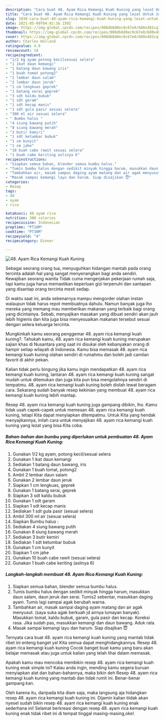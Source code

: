 ```yaml
---
description: "Cara buat 48. Ayam Rica Kemangi Kuah Kuning yang lezat Untuk Jualan"
title: "Cara buat 48. Ayam Rica Kemangi Kuah Kuning yang lezat Untuk Jualan"
slug: 1030-cara-buat-48-ayam-rica-kemangi-kuah-kuning-yang-lezat-untuk-jualan
date: 2021-05-09T04:42:16.150Z
image: https://img-global.cpcdn.com/recipes/008db8d0ec9c67e0/680x482cq70/48-ayam-rica-kemangi-kuah-kuning-foto-resep-utama.jpg
thumbnail: https://img-global.cpcdn.com/recipes/008db8d0ec9c67e0/680x482cq70/48-ayam-rica-kemangi-kuah-kuning-foto-resep-utama.jpg
cover: https://img-global.cpcdn.com/recipes/008db8d0ec9c67e0/680x482cq70/48-ayam-rica-kemangi-kuah-kuning-foto-resep-utama.jpg
author: Charles Holland
ratingvalue: 4.6
reviewcount: 14
recipeingredient:
- "1/2 kg ayam potong kecilsesuai selera"
- "1 ikat daun kemangi"
- "1 batang daun bawang iris"
- "1 buah tomat potong2"
- "2 lembar daun salam"
- "2 lembar daun jeruk"
- "1 cm lengkuas geprek"
- "1 batang serai geprek"
- "3 sdt kaldu bubuk"
- "1 sdt garam"
- "1 sdt kecap manis"
- "1 sdt gula pasir sesuai selera"
- "300 ml air sesuai selera"
- " Bumbu halus "
- "4 siung bawang putih"
- "8 siung bawang merah"
- "3 butir kemiri"
- "1 sdt ketumbar bubuk"
- "1 cm kunyit"
- "1 cm jahe"
- "10 buah cabe rawit sesuai selera"
- "1 buah cabe keriting aslinya 6"
recipeinstructions:
- "Siapkan semua bahan, blender semua bumbu halus."
- "Tumis bumbu halus dengan sedikit minyak hingga harum, masukkan daun salam, daun jeruk dan serai. Tumis2 sebentar, masukkan daging ayam. Tumis lagi sampai agak berubah warna."
- "Tambahkan air, masak sampai daging ayam matang dan air agak menyusut. (saya suka agak berkuah jd airnya lumayan banyak). Masukkan tomat, kaldu bubuk, garam, gula pasir dan kecap. Koreksi rasa. Jika sudah pas, masukkan kemangi dan daun bawang. Aduk rata."
- "Masak sampai kemangi layu dan harum. Siap disajikan 😇"
categories:
- Resep
tags:
- 48
- ayam
- rica

katakunci: 48 ayam rica 
nutrition: 300 calories
recipecuisine: Indonesian
preptime: "PT18M"
cooktime: "PT30M"
recipeyield: "4"
recipecategory: Dinner

---
```



![48. Ayam Rica Kemangi Kuah Kuning](https://img-global.cpcdn.com/recipes/008db8d0ec9c67e0/680x482cq70/48-ayam-rica-kemangi-kuah-kuning-foto-resep-utama.jpg)

Sebagai seorang orang tua, menyuguhkan hidangan mantab pada orang tercinta adalah hal yang sangat menyenangkan bagi anda sendiri. Kewajiban seorang  wanita Tidak cuma mengerjakan pekerjaan rumah saja, tapi kamu juga harus memastikan keperluan gizi terpenuhi dan santapan yang disantap orang tercinta mesti sedap.

Di waktu  saat ini, anda sebenarnya mampu mengorder olahan instan walaupun tidak harus repot membuatnya dahulu. Namun banyak juga lho mereka yang memang mau memberikan makanan yang terbaik bagi orang yang dicintainya. Sebab, menyajikan masakan yang dibuat sendiri akan jauh lebih higienis dan kita juga bisa menyesuaikan makanan tersebut sesuai dengan selera keluarga tercinta. 



Mungkinkah kamu seorang penggemar 48. ayam rica kemangi kuah kuning?. Tahukah kamu, 48. ayam rica kemangi kuah kuning merupakan sajian khas di Nusantara yang saat ini disukai oleh kebanyakan orang di hampir setiap wilayah di Indonesia. Kamu bisa memasak 48. ayam rica kemangi kuah kuning olahan sendiri di rumahmu dan boleh jadi camilan favorit di akhir pekan.

Kalian tidak perlu bingung jika kamu ingin mendapatkan 48. ayam rica kemangi kuah kuning, lantaran 48. ayam rica kemangi kuah kuning sangat mudah untuk ditemukan dan juga kita pun bisa mengolahnya sendiri di tempatmu. 48. ayam rica kemangi kuah kuning boleh diolah lewat beragam cara. Sekarang sudah banyak resep kekinian yang membuat 48. ayam rica kemangi kuah kuning lebih mantap.

Resep 48. ayam rica kemangi kuah kuning juga gampang dibikin, lho. Kamu tidak usah capek-capek untuk memesan 48. ayam rica kemangi kuah kuning, tetapi Kita dapat menyiapkan ditempatmu. Untuk Kita yang hendak menyajikannya, inilah cara untuk menyajikan 48. ayam rica kemangi kuah kuning yang lezat yang bisa Kita coba.

<!--inarticleads1-->

##### Bahan-bahan dan bumbu yang diperlukan untuk pembuatan 48. Ayam Rica Kemangi Kuah Kuning:

1. Gunakan 1/2 kg ayam, potong kecil/sesuai selera
1. Gunakan 1 ikat daun kemangi
1. Sediakan 1 batang daun bawang, iris
1. Gunakan 1 buah tomat, potong2
1. Ambil 2 lembar daun salam
1. Gunakan 2 lembar daun jeruk
1. Siapkan 1 cm lengkuas, geprek
1. Gunakan 1 batang serai, geprek
1. Siapkan 3 sdt kaldu bubuk
1. Gunakan 1 sdt garam
1. Siapkan 1 sdt kecap manis
1. Sediakan 1 sdt gula pasir (sesuai selera)
1. Ambil 300 ml air (sesuai selera)
1. Siapkan  Bumbu halus :
1. Sediakan 4 siung bawang putih
1. Gunakan 8 siung bawang merah
1. Sediakan 3 butir kemiri
1. Sediakan 1 sdt ketumbar bubuk
1. Gunakan 1 cm kunyit
1. Siapkan 1 cm jahe
1. Gunakan 10 buah cabe rawit (sesuai selera)
1. Gunakan 1 buah cabe keriting (aslinya 6)




<!--inarticleads2-->

##### Langkah-langkah membuat 48. Ayam Rica Kemangi Kuah Kuning:

1. Siapkan semua bahan, blender semua bumbu halus.
1. Tumis bumbu halus dengan sedikit minyak hingga harum, masukkan daun salam, daun jeruk dan serai. Tumis2 sebentar, masukkan daging ayam. Tumis lagi sampai agak berubah warna.
1. Tambahkan air, masak sampai daging ayam matang dan air agak menyusut. (saya suka agak berkuah jd airnya lumayan banyak). Masukkan tomat, kaldu bubuk, garam, gula pasir dan kecap. Koreksi rasa. Jika sudah pas, masukkan kemangi dan daun bawang. Aduk rata.
1. Masak sampai kemangi layu dan harum. Siap disajikan 😇




Ternyata cara buat 48. ayam rica kemangi kuah kuning yang mantab tidak ribet ini enteng banget ya! Kita semua dapat menghidangkannya. Resep 48. ayam rica kemangi kuah kuning Cocok banget buat kamu yang baru akan belajar memasak atau juga untuk kalian yang telah lihai dalam memasak.

Apakah kamu mau mencoba membikin resep 48. ayam rica kemangi kuah kuning enak simple ini? Kalau anda ingin, mending kamu segera buruan menyiapkan alat dan bahan-bahannya, maka bikin deh Resep 48. ayam rica kemangi kuah kuning yang mantab dan tidak rumit ini. Benar-benar gampang kan. 

Oleh karena itu, daripada kita diam saja, maka langsung aja hidangkan resep 48. ayam rica kemangi kuah kuning ini. Dijamin kalian tiidak akan nyesel sudah bikin resep 48. ayam rica kemangi kuah kuning enak sederhana ini! Selamat berkreasi dengan resep 48. ayam rica kemangi kuah kuning enak tidak ribet ini di tempat tinggal masing-masing,oke!.

